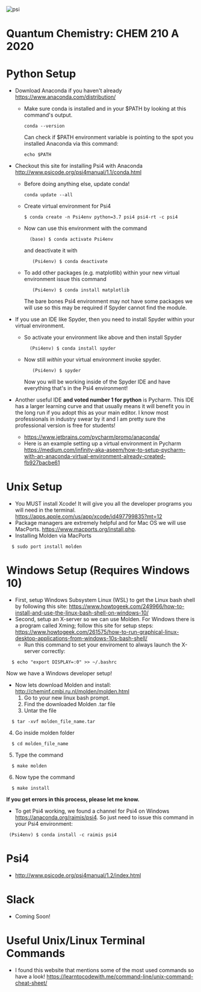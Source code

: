 ![psi](https://github.com/zstreeter/CHEM-210A-2020/blob/master/images/psi.png)

# Quantum Chemistry: CHEM 210 A 2020

# Python Setup

- Download Anaconda if you haven't already
  https://www.anaconda.com/distribution/

  - Make sure conda is installed and in your \$PATH by looking at this command's
    output.

    ```shell
    conda --version
    ```

    Can check if \$PATH environment variable is pointing to the spot you
    installed Anaconda via this command:

    ```shell
    echo $PATH
    ```

- Checkout this site for installing Psi4 with Anaconda
  http://www.psicode.org/psi4manual/1.1/conda.html

  - Before doing anything else, update conda!

    ```shell
    conda update --all
    ```

  - Create virtual environment for Psi4

    ```shell
    $ conda create -n Psi4env python=3.7 psi4 psi4-rt -c psi4
    ```

  * Now can use this environment with the command

    ```shell
      (base) $ conda activate Psi4env
    ```

    and deactivate it with

    ```shell
       (Psi4env) $ conda deactivate
    ```

  - To add other packages (e.g. matplotlib) within your new virtual environment
    issue this command

    ```shell
       (Psi4env) $ conda install matplotlib
    ```

    The bare bones Psi4 environment may not have some packages we will use so
    this may be required if Spyder cannot find the module.

- If you use an IDE like Spyder, then you need to install Spyder within your
  virtual environment.

  - So activate your environment like above and then install Spyder

    ```shell
      (Psi4env) $ conda install spyder
    ```

  - Now still _within_ your virtual environment invoke spyder.

    ```shell
       (Psi4env) $ spyder
    ```

    Now you will be working inside of the Spyder IDE and have everything that's
    in the Psi4 environment!

- Another useful IDE **and voted number 1 for python** is Pycharm. This IDE has
  a larger learning curve and that usually means it will benefit you in the long
  run if you adopt this as your main editor. I know most professionals in
  industry swear by it and I am pretty sure the professional version is free for
  students!
  - https://www.jetbrains.com/pycharm/promo/anaconda/
  - Here is an example setting up a virtual environment in Pycharm
    https://medium.com/infinity-aka-aseem/how-to-setup-pycharm-with-an-anaconda-virtual-environment-already-created-fb927bacbe61

# Unix Setup

- You MUST install Xcode! It will give you all the developer programs you will
  need in the terminal. https://apps.apple.com/us/app/xcode/id497799835?mt=12
- Package managers are extremely helpful and for Mac OS we will use MacPorts.
  https://www.macports.org/install.php.
- Installing Molden via MacPorts

```shell
  $ sudo port install molden
```

# Windows Setup (Requires Windows 10)

- First, setup Windows Subsystem Linux (WSL) to get the Linux bash shell by
  following this site:
  https://www.howtogeek.com/249966/how-to-install-and-use-the-linux-bash-shell-on-windows-10/
- Second, setup an X-server so we can use Molden. For Windows there is a program
  called Xming; follow this site for setup steps:
  https://www.howtogeek.com/261575/how-to-run-graphical-linux-desktop-applications-from-windows-10s-bash-shell/
  - Run this command to set your enviroment to always launch the X-server
    correctly:

```shell
  $ echo "export DISPLAY=:0" >> ~/.bashrc
```

Now we have a Windows developer setup!

- Now lets download Molden and install:
  http://cheminf.cmbi.ru.nl/molden/molden.html
  1. Go to your new linux bash prompt.
  2. Find the downloaded Molden .tar file
  3. Untar the file

```shell
  $ tar -xvf molden_file_name.tar
```

4. Go inside molden folder

```shell
  $ cd molden_file_name
```

5. Type the command

```shell
  $ make molden
```

6. Now type the command

```shell
  $ make install
```

**If you get errors in this process, please let me know.**

- To get Psi4 working, we found a channel for Psi4 on Windows
  https://anaconda.org/raimis/psi4. So just need to issue this command in your
  Psi4 environment:

```shell
 (Psi4env) $ conda install -c raimis psi4
```

# Psi4

- http://www.psicode.org/psi4manual/1.2/index.html

# Slack

- Coming Soon!

# Useful Unix/Linux Terminal Commands

- I found this website that mentions some of the most used commands so have a
  look! https://learntocodewith.me/command-line/unix-command-cheat-sheet/
